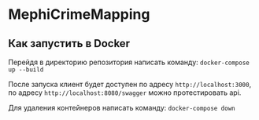 # MephiCrimeMapping

## Как запустить в Docker

Перейдя в директорию репозитория написать команду:
`docker-compose up --build`

После запуска клиент будет доступен по адресу `http://localhost:3000`, по адресу `http://localhost:8080/swagger` можно протестировать api.

Для удаления контейнеров написать команду:
`docker-compose down`
